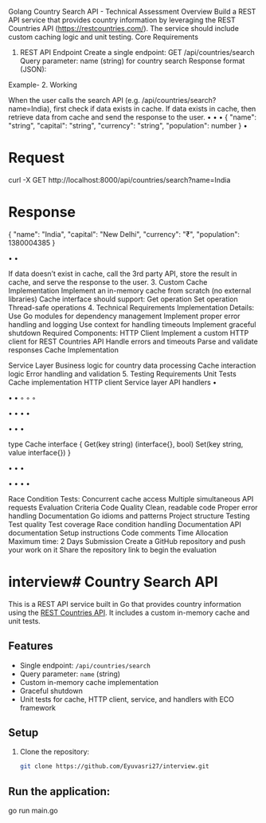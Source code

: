 
Golang Country Search API -
Technical Assessment
Overview
Build a REST API service that provides country information by leveraging
the REST Countries API (https://restcountries.com/). The service should
include custom caching logic and unit testing.
Core Requirements
1. REST API Endpoint
Create a single endpoint: GET /api/countries/search
Query parameter: name (string) for country search
Response format (JSON):

Example-
2. Working

When the user calls the search API (e.g. /api/countries/search?
name=India), first check if data exists in cache.
If data exists in cache, then retrieve data from cache and send the
response to the user.
•
•
•
{
"name": "string",
"capital": "string",
"currency": "string",
"population": number
}
•
# Request
curl -X GET http://localhost:8000/api/countries/search?name=India
# Response
{
"name": "India",
"capital": "New Delhi",
"currency": "₹",
"population": 1380004385
}

•
•

If data doesn’t exist in cache, call the 3rd party API, store the result in
cache, and serve the response to the user.
3. Custom Cache Implementation
Implement an in-memory cache from scratch (no external libraries)
Cache interface should support:
Get operation
Set operation
Thread-safe operations
4. Technical Requirements
Implementation Details:
Use Go modules for dependency management
Implement proper error handling and logging
Use context for handling timeouts
Implement graceful shutdown
Required Components:
HTTP Client
Implement a custom HTTP client for REST Countries API
Handle errors and timeouts
Parse and validate responses
Cache Implementation

Service Layer
Business logic for country data processing
Cache interaction logic
Error handling and validation
5. Testing Requirements
Unit Tests
Cache implementation
HTTP client
Service layer
API handlers
•

•
•
◦
◦
◦

•
•
•
•

•
•
•

type Cache interface {
Get(key string) (interface{}, bool)
Set(key string, value interface{})
}

•
•
•

•
•
•
•

Race Condition Tests:
Concurrent cache access
Multiple simultaneous API requests
Evaluation Criteria
Code Quality
Clean, readable code
Proper error handling
Documentation
Go idioms and patterns
Project structure
Testing
Test quality
Test coverage
Race condition handling
Documentation
API documentation
Setup instructions
Code comments
Time Allocation
Maximum time: 2 Days
Submission
Create a GitHub repository and push your work on it
Share the repository link to begin the evaluation











































# interview# Country Search API

This is a REST API service built in Go that provides country information using the [REST Countries API](https://restcountries.com/). It includes a custom in-memory cache and unit tests.

## Features

- Single endpoint: `/api/countries/search`
- Query parameter: `name` (string)
- Custom in-memory cache implementation
- Graceful shutdown
- Unit tests for cache, HTTP client, service, and handlers with ECO framework

## Setup

1. Clone the repository:
   ```bash
   git clone https://github.com/Eyuvasri27/interview.git

## Run the application:

   go run main.go